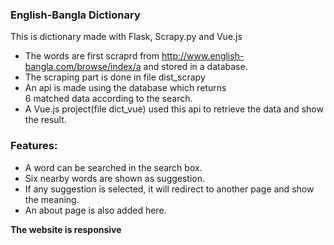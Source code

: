 ### English-Bangla Dictionary
This is dictionary made with Flask, Scrapy.py and Vue.js

* The words are first scraprd from http://www.english-bangla.com/browse/index/a
and stored in a database.
* The scraping part is done in file dist_scrapy
* An api is made using the database which returns  
6 matched data according to the search.
* A Vue.js project(file dict_vue) used this api to retrieve the data and show the result.

### Features:
* A word can be searched in the search box.
* Six nearby words are shown as suggestion.
* If any suggestion is selected, it will redirect to another page
and show the meaning.
* An about page is also added here.

**The website is responsive**
